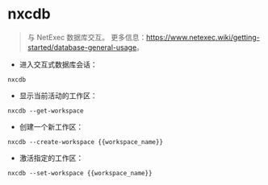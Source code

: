 # nxcdb

> 与 NetExec 数据库交互。
> 更多信息：<https://www.netexec.wiki/getting-started/database-general-usage>。

- 进入交互式数据库会话：

`nxcdb`

- 显示当前活动的工作区：

`nxcdb --get-workspace`

- 创建一个新工作区：

`nxcdb --create-workspace {{workspace_name}}`

- 激活指定的工作区：

`nxcdb --set-workspace {{workspace_name}}`
